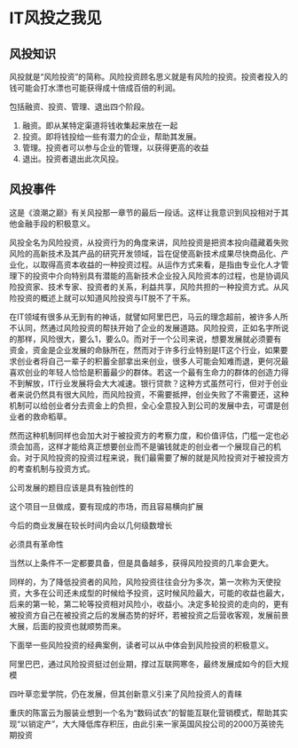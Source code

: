 # IT风投之我见
## 风投知识
风投就是“风险投资”的简称。风险投资顾名思义就是有风险的投资。投资者投入的钱可能会打水漂也可能获得成十倍成百倍的利润。     

包括融资、投资、管理、退出四个阶段。 
1. 融资。即从某特定渠道将钱收集起来放在一起 
2. 投资。即将钱投给一些有潜力的企业，帮助其发展。 
3. 管理。投资者可以参与企业的管理，以获得更高的收益 
4. 退出。投资者退出此次风投。     

## 风投事件
这是《浪潮之巅》有关风投那一章节的最后一段话。这样让我意识到风投相对于其他金融手段的积极意义。      

风投全名为风险投资，从投资行为的角度来讲，风险投资是把资本投向蕴藏着失败风险的高新技术及其产品的研究开发领域，旨在促使高新技术成果尽快商品化、产业化，以取得高资本收益的一种投资过程。从运作方式来看，是指由专业化人才管理下的投资中介向特别具有潜能的高新技术企业投入风险资本的过程，也是协调风险投资家、技术专家、投资者的关系，利益共享，风险共担的一种投资方式。从风险投资的概述上就可以知道风险投资与IT脱不了干系。      

在IT领域有很多从无到有的神话，就譬如阿里巴巴，马云的理念超前，被许多人所不认同，然通过风险投资的帮扶开始了企业的发展道路。风险投资，正如名字所说的那样，风险很大，要么1，要么0。而对于一个公司来说，想要发展就必须要有资金，资金是企业发展的命脉所在，然而对于许多行业特别是IT这个行业，如果要求创业者将自己一辈子的积蓄全部拿出来创业，很多人可能会知难而退，更何况最喜欢创业的年轻人恰恰是积蓄最少的群体。若这一个最有生命力的群体的创造力得不到解放，IT行业发展将会大大减速。银行贷款？这种方式虽然可行，但对于创业者来说仍然具有很大风险，而风险投资，不需要抵押，创业失败了不需要还，这种机制可以给创业者分去资金上的负担，全心全意投入到公司的发展中去，可谓是创业者的救命稻草。        

然而这种机制同样也会加大对于被投资方的考察力度，和价值评估，门槛一定也必须会加高，这样才能给真正想要创业而不是骗钱就走的创业者一个展现自己的机会。对于风险投资的投资过程来说，我们最需要了解的就是风险投资对于被投资方的考查机制与投资方式。        

公司发展的题目应该是具有独创性的     

这个项目一旦做成，要有现成的市场，而且容易横向扩展       

今后的商业发展在较长时间内会以几何级数增长       

必须具有革命性       

当然以上条件不一定都要具备，但是具备越多，获得风险投资的几率会更大。       

同样的，为了降低投资者的风险，风险投资往往会分为多次，第一次称为天使投资，大多在公司还未成型的时候给予投资，这时候风险最大，可能的收益也最大，后来的第一轮，第二轮等投资相对风险小，收益小。决定多轮投资的走向的，更有被投资方自己在被投资之后的发展态势的好坏，若被投资之后营收客观，发展前景大展，后面的投资也就顺势而来。       

下面举一些风险投资的经典案例，读者可以从中体会到风险投资的积极意义。      


阿里巴巴，通过风险投资挺过创业期，撑过互联网寒冬，最终发展成如今的巨大规模      

四叶草恋爱学院，仍在发展，但其创新意义引来了风险投资人的青睐       

重庆的陈富云为服装业想到一个名为“数码试衣”的智能互联化营销模式，帮助其实现“以销定产”，大大降低库存积压，由此引来一家英国风投公司的2000万英镑先期投资     


  